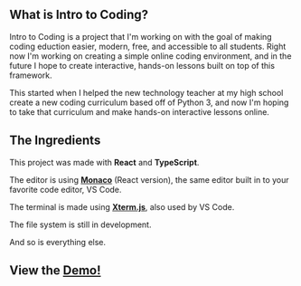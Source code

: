 ## What is Intro to Coding? 

Intro to Coding is a project that I'm working on with the goal of making coding eduction easier, modern, free, and accessible to all students. Right now I'm working on creating a simple online coding environment, and in the future I hope to create interactive, hands-on lessons built on top of this framework. 

This started when I helped the new technology teacher at my high school create a new coding curriculum based off of Python 3, and now I'm hoping to take that curriculum and make hands-on interactive lessons online. 
<!-- 
## Are you trying to make another Code.org / Codecademy? 

Not exactly, but maybe one day. Into to Coding has the goal of integrating into classrooms as a free and open source coding curriculum, making it easier for teachers to teach and students to learn. With more resources, Intro to Coding could one day be available to students without a teacher, but for right now this is outside the scope of the project. I also don't plan on ever monitizing this resource for profit. 

## What's the Problem with Coding Education?

Coding education currently sucks. The problem is that technology advances at incredible speeds and education can't keep up to teach it. As a result, the coding taught in classrooms covers the boring fundamentals, which really pushes kids away with a natural interest in computers. Intro to Coding tries to balance fun and applicable programming with basic concepts to help kids find their true passion for computer science. 

## How is Intro to Coding Different?

Intro to Coding wants to teach kids with hands-on learning and interactive lessons in a way that the computer science classes haven't seen before. The goal is to use modern technology to teach modern technology, so kids -->

## The Ingredients

This project was made with **React** and **TypeScript**. 

The editor is using **[Monaco](https://github.com/suren-atoyan/monaco-react/)** (React version), the same editor built in to your favorite code editor, VS Code. 

The terminal is made using **[Xterm.js](https://xtermjs.org/)**, also used by VS Code. 

The file system is still in development. 

And so is everything else. 


## View the [Demo!](https://introtocodingdemo.herokuapp.com/)
